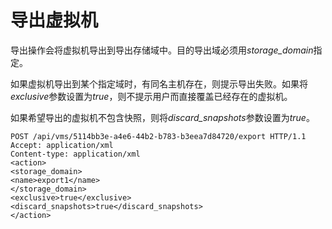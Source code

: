 # 导出虚拟机

导出操作会将虚拟机导出到导出存储域中。目的导出域必须用*storage\_domain*指定。

如果虚拟机导出到某个指定域时，有同名主机存在，则提示导出失败。如果将*exclusive*参数设置为*true*，则不提示用户而直接覆盖已经存在的虚拟机。

如果希望导出的虚拟机不包含快照，则将*discard\_snapshots*参数设置为*true*。

                
    POST /api/vms/5114bb3e-a4e6-44b2-b783-b3eea7d84720/export HTTP/1.1
    Accept: application/xml
    Content-type: application/xml
    <action>
    <storage_domain>
    <name>export1</name>
    </storage_domain>
    <exclusive>true</exclusive>
    <discard_snapshots>true</discard_snapshots>
    </action>
                
              
